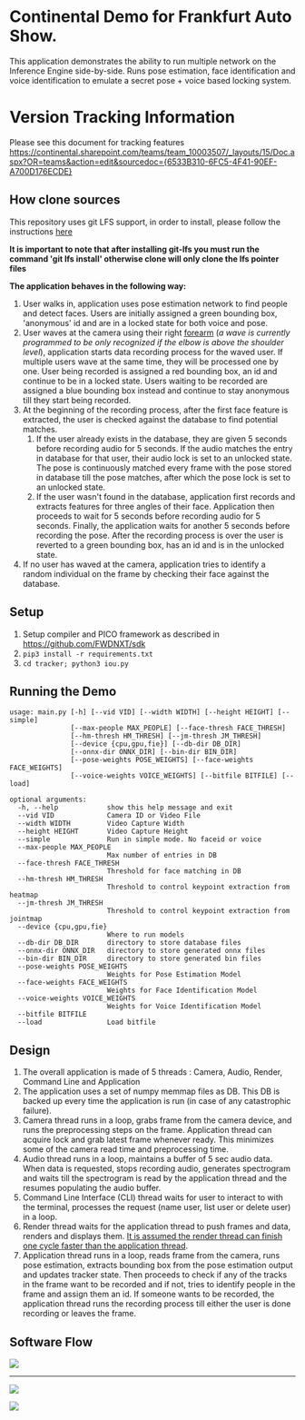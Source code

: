 # Continental Demo for Frankfurt Auto Show.



This application demonstrates the ability to run multiple network on the Inference Engine side-by-side. Runs pose estimation, face identification and voice identification to emulate a secret pose + voice based locking system. 

# Version Tracking Information
Please see this document for tracking features
https://continental.sharepoint.com/teams/team_10003507/_layouts/15/Doc.aspx?OR=teams&action=edit&sourcedoc={6533B310-6FC5-4F41-90EF-A700D176ECDE}

## How clone sources
This repository uses git LFS support, in order to install, please follow the instructions [here](https://github.com/git-lfs/git-lfs/wiki/Installation)

**It is important to note that after installing git-lfs you must run the command 'git lfs install' otherwise clone will only clone the lfs pointer files**

**The application behaves in the following way:**

1. User walks in, application uses pose estimation network to find people and detect faces. Users are initially assigned a green bounding box, 'anonymous' id and are in a locked state for both voice and pose.
2. User waves at the camera using their right <u>forearm</u> (*a wave is currently programmed to be only recognized if the elbow is above the shoulder level*), application starts data recording process for the waved user. If multiple users wave at the same time, they will be processed one by one. User being recorded is assigned a red bounding box, an id and continue to be in a locked state. Users waiting to be recorded are assigned a blue bounding box instead and continue to stay anonymous till they start being recorded. 
3. At the beginning of the recording process, after the first face feature is extracted, the user is checked against the database to find potential matches. 
   1. If the user already exists in the database, they are given 5 seconds before recording audio for 5 seconds. If the audio matches the entry in database for that user, their audio lock is set to an unlocked state. The pose is continuously matched every frame with the pose stored in database till the pose matches, after which the pose lock is set to an unlocked state. 
   2. If the user wasn't found in the database, application first records and extracts features for three angles of their face. Application then proceeds to wait for 5 seconds before recording audio for 5 seconds. Finally, the application waits for another 5 seconds before recording the pose. After the recording process is over the user is reverted to a green bounding box, has an id and is in the unlocked state. 
4. If no user has waved at the camera, application tries to identify a random individual on the frame by checking their face against the database.



## Setup

1. Setup compiler and PICO framework as described in https://github.com/FWDNXT/sdk
2. ```pip3 install -r requirements.txt```
3. ```cd tracker; python3 iou.py```



## Running the Demo

```
usage: main.py [-h] [--vid VID] [--width WIDTH] [--height HEIGHT] [--simple]
               [--max-people MAX_PEOPLE] [--face-thresh FACE_THRESH]
               [--hm-thresh HM_THRESH] [--jm-thresh JM_THRESH]
               [--device {cpu,gpu,fie}] [--db-dir DB_DIR]
               [--onnx-dir ONNX_DIR] [--bin-dir BIN_DIR]
               [--pose-weights POSE_WEIGHTS] [--face-weights FACE_WEIGHTS]
               [--voice-weights VOICE_WEIGHTS] [--bitfile BITFILE] [--load]

optional arguments:
  -h, --help            show this help message and exit
  --vid VID             Camera ID or Video File
  --width WIDTH         Video Capture Width
  --height HEIGHT       Video Capture Height
  --simple              Run in simple mode. No faceid or voice
  --max-people MAX_PEOPLE
                        Max number of entries in DB
  --face-thresh FACE_THRESH
                        Threshold for face matching in DB
  --hm-thresh HM_THRESH
                        Threshold to control keypoint extraction from heatmap
  --jm-thresh JM_THRESH
                        Threshold to control keypoint extraction from jointmap
  --device {cpu,gpu,fie}
                        Where to run models
  --db-dir DB_DIR       directory to store database files
  --onnx-dir ONNX_DIR   directory to store generated onnx files
  --bin-dir BIN_DIR     directory to store generated bin files
  --pose-weights POSE_WEIGHTS
                        Weights for Pose Estimation Model
  --face-weights FACE_WEIGHTS
                        Weights for Face Identification Model
  --voice-weights VOICE_WEIGHTS
                        Weights for Voice Identification Model
  --bitfile BITFILE
  --load                Load bitfile

```



## Design

1. The overall application is made of 5 threads : Camera, Audio, Render, Command Line and Application
2. The application uses a set of numpy memmap files as DB. This DB is backed up every time the application is run (in case of any catastrophic failure).
3. Camera thread runs in a loop, grabs frame from the camera device, and runs the preprocessing steps on the frame. Application thread can acquire lock and grab latest frame whenever ready. This minimizes some of the camera read time and preprocessing time.
4. Audio thread runs in a loop, maintains a buffer of 5 sec audio data. When data is requested, stops recording audio, generates spectrogram and waits till the spectrogram is read by the application thread and the resumes populating the audio buffer.
5. Command Line Interface (CLI) thread waits for user to interact to with the terminal, processes the request (name user, list user or delete user) in a loop.
6. Render thread waits for the application thread to push frames and data, renders and displays them. <u>It is assumed the render thread can finish one cycle faster than the application thread</u>. 
7. Application thread runs in a loop, reads frame from the camera, runs pose estimation, extracts bounding box from the pose estimation output and updates tracker state. Then proceeds to check if any of the tracks in the frame want to be recorded and if not, tries to identify people in the frame and assign them an id. If someone wants to be recorded, the application thread runs the recording process till either the user is done recording or leaves the frame.



## Software Flow

![](/home/dawood/Workspace/fwdnxt/conti_demo/docs/program_flow_misc_threads.png)

------

![](/home/dawood/Workspace/fwdnxt/conti_demo/docs/program_flow_main_thread_part1.png)

![](/home/dawood/Workspace/fwdnxt/conti_demo/docs/program_flow_main_thread_part2.png)
